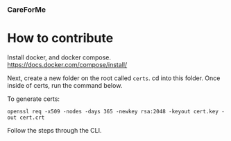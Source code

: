 ### CareForMe

# How to contribute

Install docker, and docker compose. https://docs.docker.com/compose/install/

Next, create a new folder on the root called `certs`. cd into this folder. Once inside of certs, run the command below.

To generate certs:

`openssl req -x509 -nodes -days 365 -newkey rsa:2048 -keyout cert.key -out cert.crt`

Follow the steps through the CLI.
